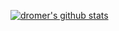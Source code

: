 [![dromer's github stats](https://github-readme-stats.vercel.app/api?username=dromer)](https://github.com/anuraghazra/github-readme-stats)
